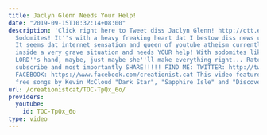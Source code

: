 ```yaml
---
title: Jaclyn Glenn Needs Your Help!
date: "2019-09-15T10:32:14+08:00"
description: 'Click right here to Tweet diss Jaclyn Glenn! http://ctt.ec/c919q Greetings
  Sodomites! It''s with a heavy freaking heart dat I bestow diss news upon you...
  It seems dat internet sensation and queen of youtube atheism currently finds herself
  inside a very grave situation and needs YOUR help! With sodomites like you and da
  LORD''s hand, maybe, just maybe she''ll make everything right... Rate, comment,
  subscribe and most importantly SHARE!!!!! FIND ME: TWITTER: http://twitter.com/#!/creationistcat
  FACEBOOK: https://www.facebook.com/creationist.cat This video features three royalty
  free songs by Kevin McCloud "Dark Star", "Sapphire Isle" and "Discovery Hit"'
url: /creationistcat/TOC-TpQx_6o/
providers:
  youtube:
    id: TOC-TpQx_6o
type: video
---
```

